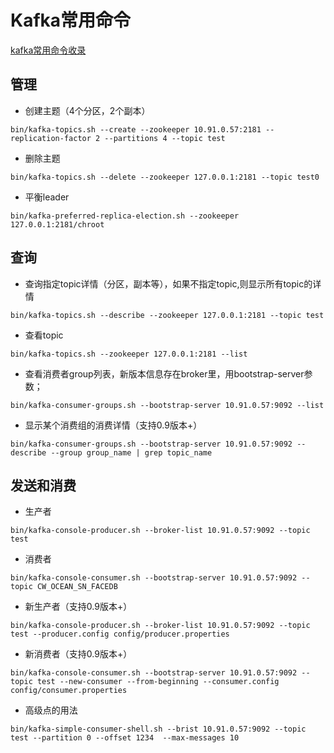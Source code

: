 # Kafka常用命令
[kafka常用命令收录](https://www.cnblogs.com/aquester/p/9891475.html)

## 管理
* 创建主题（4个分区，2个副本）
```
bin/kafka-topics.sh --create --zookeeper 10.91.0.57:2181 --replication-factor 2 --partitions 4 --topic test
```

* 删除主题
```
bin/kafka-topics.sh --delete --zookeeper 127.0.0.1:2181 --topic test0
```

* 平衡leader
```
bin/kafka-preferred-replica-election.sh --zookeeper 127.0.0.1:2181/chroot
```

## 查询
* 查询指定topic详情（分区，副本等），如果不指定topic,则显示所有topic的详情
```
bin/kafka-topics.sh --describe --zookeeper 127.0.0.1:2181 --topic test
```

* 查看topic
```
bin/kafka-topics.sh --zookeeper 127.0.0.1:2181 --list
```

* 查看消费者group列表，新版本信息存在broker里，用bootstrap-server参数；
```
bin/kafka-consumer-groups.sh --bootstrap-server 10.91.0.57:9092 --list
```

* 显示某个消费组的消费详情（支持0.9版本+）
```
bin/kafka-consumer-groups.sh --bootstrap-server 10.91.0.57:9092 --describe --group group_name | grep topic_name
```

## 发送和消费
* 生产者
```
bin/kafka-console-producer.sh --broker-list 10.91.0.57:9092 --topic test
```

* 消费者
```
bin/kafka-console-consumer.sh --bootstrap-server 10.91.0.57:9092 --topic CW_OCEAN_SN_FACEDB
```

* 新生产者（支持0.9版本+）
```
bin/kafka-console-producer.sh --broker-list 10.91.0.57:9092 --topic test --producer.config config/producer.properties
```

* 新消费者（支持0.9版本+）
```
bin/kafka-console-consumer.sh --bootstrap-server 10.91.0.57:9092 --topic test --new-consumer --from-beginning --consumer.config config/consumer.properties
```

* 高级点的用法
```
bin/kafka-simple-consumer-shell.sh --brist 10.91.0.57:9092 --topic test --partition 0 --offset 1234  --max-messages 10
```

## 